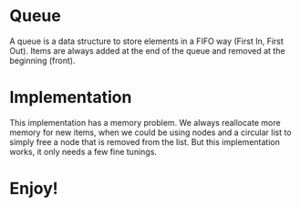 # Queue

A queue is a data structure to store elements in a FIFO way (First In, First Out).
Items are always added at the end of the queue and removed at the beginning (front).

# Implementation

This implementation has a memory problem. We always reallocate more memory for new items,
when we could be using nodes and a circular list to simply free a node that is removed from the list.
But this implementation works, it only needs a few fine tunings. 

# Enjoy!